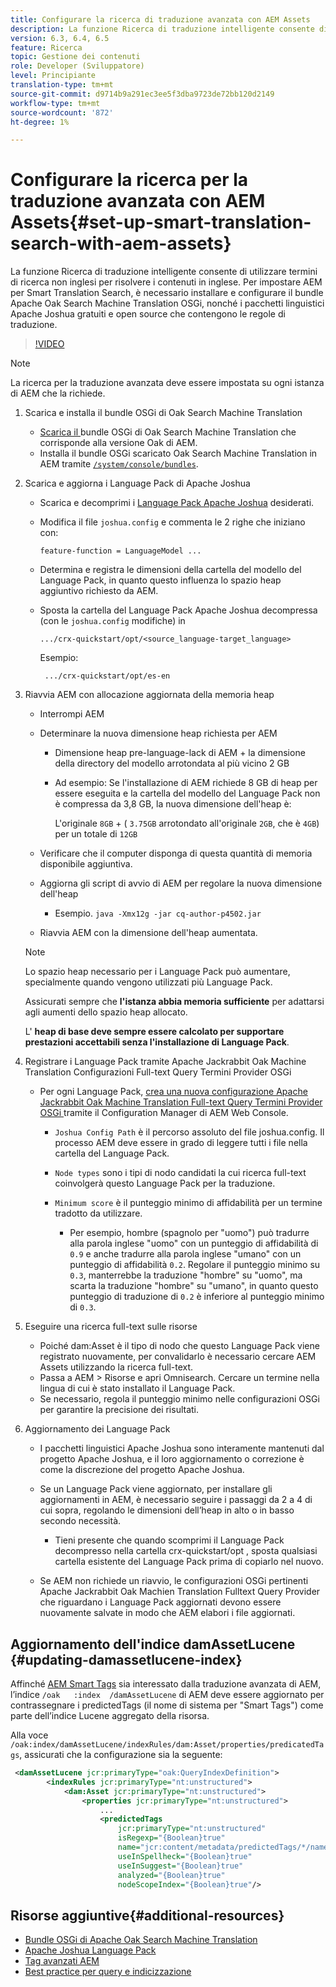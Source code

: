 ```yaml
---
title: Configurare la ricerca di traduzione avanzata con AEM Assets
description: La funzione Ricerca di traduzione intelligente consente di utilizzare termini di ricerca non inglesi per risolvere i contenuti in inglese. Per impostare AEM per Smart Translation Search, è necessario installare e configurare il bundle Apache Oak Search Machine Translation OSGi, nonché i pacchetti linguistici Apache Joshua gratuiti e open source che contengono le regole di traduzione.
version: 6.3, 6.4, 6.5
feature: Ricerca
topic: Gestione dei contenuti
role: Developer (Sviluppatore)
level: Principiante
translation-type: tm+mt
source-git-commit: d9714b9a291ec3ee5f3dba9723de72bb120d2149
workflow-type: tm+mt
source-wordcount: '872'
ht-degree: 1%

---
```



# Configurare la ricerca per la traduzione avanzata con AEM Assets{#set-up-smart-translation-search-with-aem-assets}

La funzione Ricerca di traduzione intelligente consente di utilizzare termini di ricerca non inglesi per risolvere i contenuti in inglese. Per impostare AEM per Smart Translation Search, è necessario installare e configurare il bundle Apache Oak Search Machine Translation OSGi, nonché i pacchetti linguistici Apache Joshua gratuiti e open source che contengono le regole di traduzione.

>[!VIDEO](https://video.tv.adobe.com/v/21291/?quality=9&learn=on)

>[!NOTE]
>
>La ricerca per la traduzione avanzata deve essere impostata su ogni istanza di AEM che la richiede.

1. Scarica e installa il bundle OSGi di Oak Search Machine Translation
   * [Scarica il ](https://search.maven.org/#search%7Cgav%7C1%7Cg%3A%22org.apache.jackrabbit%22%20AND%20a%3A%22oak-search-mt%22) bundle OSGi di Oak Search Machine Translation che corrisponde alla versione Oak di AEM.
   * Installa il bundle OSGi scaricato Oak Search Machine Translation in AEM tramite [ `/system/console/bundles`](http://localhost:4502/system/console/bundles).

2. Scarica e aggiorna i Language Pack di Apache Joshua
   * Scarica e decomprimi i [Language Pack Apache Joshua](https://cwiki.apache.org/confluence/display/JOSHUA/Language+Packs) desiderati.
   * Modifica il file `joshua.config` e commenta le 2 righe che iniziano con:

      ```
      feature-function = LanguageModel ...
      ```

   * Determina e registra le dimensioni della cartella del modello del Language Pack, in quanto questo influenza lo spazio heap aggiuntivo richiesto da AEM.
   * Sposta la cartella del Language Pack Apache Joshua decompressa (con le `joshua.config` modifiche) in

      ```
      .../crx-quickstart/opt/<source_language-target_language>
      ```

      Esempio:

      ```
       .../crx-quickstart/opt/es-en
      ```

3. Riavvia AEM con allocazione aggiornata della memoria heap
   * Interrompi AEM
   * Determinare la nuova dimensione heap richiesta per AEM

      * Dimensione heap pre-language-lack di AEM + la dimensione della directory del modello arrotondata al più vicino 2 GB
      * Ad esempio: Se l&#39;installazione di AEM richiede 8 GB di heap per essere eseguita e la cartella del modello del Language Pack non è compressa da 3,8 GB, la nuova dimensione dell&#39;heap è:

         L&#39;originale `8GB` + ( `3.75GB` arrotondato all&#39;originale `2GB`, che è `4GB`) per un totale di `12GB`
   * Verificare che il computer disponga di questa quantità di memoria disponibile aggiuntiva.
   * Aggiorna gli script di avvio di AEM per regolare la nuova dimensione dell&#39;heap

      * Esempio. `java -Xmx12g -jar cq-author-p4502.jar`
   * Riavvia AEM con la dimensione dell&#39;heap aumentata.

   >[!NOTE]
   >
   >Lo spazio heap necessario per i Language Pack può aumentare, specialmente quando vengono utilizzati più Language Pack.
   >
   >
   >Assicurati sempre che **l&#39;istanza abbia memoria sufficiente** per adattarsi agli aumenti dello spazio heap allocato.
   >
   >
   >L&#39; **heap di base deve sempre essere calcolato per supportare prestazioni accettabili senza l&#39;installazione di Language Pack**.

4. Registrare i Language Pack tramite Apache Jackrabbit Oak Machine Translation Configurazioni Full-text Query Termini Provider OSGi

   * Per ogni Language Pack, [crea una nuova configurazione Apache Jackrabbit Oak Machine Translation Full-text Query Termini Provider OSGi ](http://localhost:4502/system/console/configMgr/org.apache.jackrabbit.oak.plugins.index.mt.MTFulltextQueryTermsProviderFactory) tramite il Configuration Manager di AEM Web Console.

      * `Joshua Config Path` è il percorso assoluto del file joshua.config. Il processo AEM deve essere in grado di leggere tutti i file nella cartella del Language Pack.
      * `Node types` sono i tipi di nodo candidati la cui ricerca full-text coinvolgerà questo Language Pack per la traduzione.
      * `Minimum score` è il punteggio minimo di affidabilità per un termine tradotto da utilizzare.

         * Per esempio, hombre (spagnolo per &quot;uomo&quot;) può tradurre alla parola inglese &quot;uomo&quot; con un punteggio di affidabilità di `0.9` e anche tradurre alla parola inglese &quot;umano&quot; con un punteggio di affidabilità `0.2`. Regolare il punteggio minimo su `0.3`, manterrebbe la traduzione &quot;hombre&quot; su &quot;uomo&quot;, ma scarta la traduzione &quot;hombre&quot; su &quot;umano&quot;, in quanto questo punteggio di traduzione di `0.2` è inferiore al punteggio minimo di `0.3`.

5. Eseguire una ricerca full-text sulle risorse
   * Poiché dam:Asset è il tipo di nodo che questo Language Pack viene registrato nuovamente, per convalidarlo è necessario cercare AEM Assets utilizzando la ricerca full-text.
   * Passa a AEM > Risorse e apri Omnisearch. Cercare un termine nella lingua di cui è stato installato il Language Pack.
   * Se necessario, regola il punteggio minimo nelle configurazioni OSGi per garantire la precisione dei risultati.

6. Aggiornamento dei Language Pack
   * I pacchetti linguistici Apache Joshua sono interamente mantenuti dal progetto Apache Joshua, e il loro aggiornamento o correzione è come la discrezione del progetto Apache Joshua.
   * Se un Language Pack viene aggiornato, per installare gli aggiornamenti in AEM, è necessario seguire i passaggi da 2 a 4 di cui sopra, regolando le dimensioni dell’heap in alto o in basso secondo necessità.

      * Tieni presente che quando scomprimi il Language Pack decompresso nella cartella crx-quickstart/opt , sposta qualsiasi cartella esistente del Language Pack prima di copiarlo nel nuovo.
   * Se AEM non richiede un riavvio, le configurazioni OSGi pertinenti Apache Jackrabbit Oak Machien Translation Fulltext Query Provider che riguardano i Language Pack aggiornati devono essere nuovamente salvate in modo che AEM elabori i file aggiornati.


## Aggiornamento dell&#39;indice damAssetLucene {#updating-damassetlucene-index}

Affinché [AEM Smart Tags](https://helpx.adobe.com/experience-manager/6-3/assets/using/touch-ui-smart-tags.html) sia interessato dalla traduzione avanzata di AEM, l’indice `/oak   :index  /damAssetLucene` di AEM deve essere aggiornato per contrassegnare i predictedTags (il nome di sistema per &quot;Smart Tags&quot;) come parte dell’indice Lucene aggregato della risorsa.

Alla voce `/oak:index/damAssetLucene/indexRules/dam:Asset/properties/predicatedTags`, assicurati che la configurazione sia la seguente:

```xml
 <damAssetLucene jcr:primaryType="oak:QueryIndexDefinition">
        <indexRules jcr:primaryType="nt:unstructured">
            <dam:Asset jcr:primaryType="nt:unstructured">
                <properties jcr:primaryType="nt:unstructured">
                    ...
                    <predictedTags
                        jcr:primaryType="nt:unstructured"
                        isRegexp="{Boolean}true"
                        name="jcr:content/metadata/predictedTags/*/name"
                        useInSpellheck="{Boolean}true"
                        useInSuggest="{Boolean}true"
                        analyzed="{Boolean}true"
                        nodeScopeIndex="{Boolean}true"/>
```

## Risorse aggiuntive{#additional-resources}

* [Bundle OSGi di Apache Oak Search Machine Translation](https://search.maven.org/#search%7Cgav%7C1%7Cg%3A%22org.apache.jackrabbit%22%20AND%20a%3A%22oak-search-mt%22)
* [Apache Joshua Language Pack](https://cwiki.apache.org/confluence/display/JOSHUA/Language+Packs)
* [Tag avanzati AEM](https://helpx.adobe.com/experience-manager/6-3/assets/using/touch-ui-smart-tags.html)
* [Best practice per query e indicizzazione](https://helpx.adobe.com/experience-manager/6-5/sites/deploying/using/best-practices-for-queries-and-indexing.html)